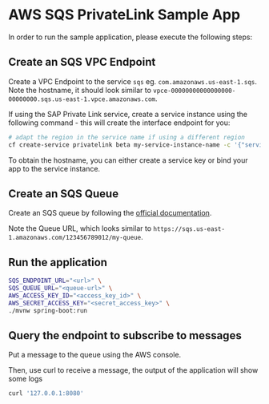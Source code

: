 # AWS SQS PrivateLink Sample App

In order to run the sample application, please execute the following steps:

## Create an SQS VPC Endpoint
Create a VPC Endpoint to the service `sqs` eg. `com.amazonaws.us-east-1.sqs`.
Note the hostname, it should look similar to `vpce-00000000000000000-00000000.sqs.us-east-1.vpce.amazonaws.com`.

If using the SAP Private Link service, create a service instance using the following command - this will create the interface endpoint for you:
```bash 
# adapt the region in the service name if using a different region
cf create-service privatelink beta my-service-instance-name -c '{"serviceName": "com.amazonaws.eu-central-1.sns"}'
```

To obtain the hostname, you can either create a service key or bind your app to the service instance.

## Create an SQS Queue
Create an SQS queue by following the [official documentation](https://docs.aws.amazon.com/AWSSimpleQueueService/latest/SQSDeveloperGuide/sqs-configure-create-queue.html).

Note the Queue URL, which looks similar to `https://sqs.us-east-1.amazonaws.com/123456789012/my-queue`.

## Run the application

```bash
SQS_ENDPOINT_URL="<url>" \
SQS_QUEUE_URL="<queue-url>" \
AWS_ACCESS_KEY_ID="<access_key_id>" \
AWS_SECRET_ACCESS_KEY="<secret_access_key>" \
./mvnw spring-boot:run
```

## Query the endpoint to subscribe to messages
Put a message to the queue using the AWS console.

Then, use curl to receive a message, the output of the application will show some logs
```bash
curl '127.0.0.1:8080'
```